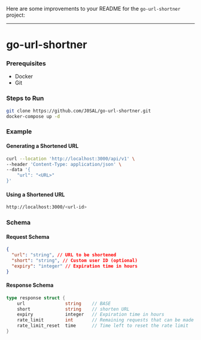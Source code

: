 Here are some improvements to your README for the `go-url-shortner` project:

---

# go-url-shortner

### Prerequisites

- Docker
- Git

### Steps to Run

```bash
git clone https://github.com/J0SAL/go-url-shortner.git
docker-compose up -d
```

### Example

#### Generating a Shortened URL

```bash
curl --location 'http://localhost:3000/api/v1' \
--header 'Content-Type: application/json' \
--data '{
    "url": "<URL>"
}'
```

#### Using a Shortened URL

```bash
http://localhost:3000/<url-id>
```

### Schema

#### Request Schema

```json
{
  "url": "string", // URL to be shortened
  "short": "string", // Custom user ID (optional)
  "expiry": "integer" // Expiration time in hours
}
```

#### Response Schema

```go
type response struct {
    url               string    // BASE
    short             string    // shorten URL
    expiry            integer   // Expiration time in hours
    rate_limit        int       // Remaining requests that can be made
    rate_limit_reset  time      // Time left to reset the rate limit
}
```
